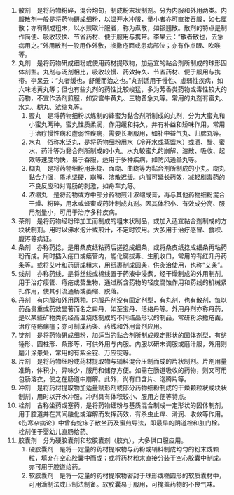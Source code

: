 1. 散剂　是将药物粉碎，混合均匀，制成粉末状制剂。分为内服和外用两类。内服散剂一般是将药物研成细粉，以温开水冲服，量小者亦可直接吞服，如七厘散；亦有制成粗末，以水煎取汁服者，称为煮散，如银翘散。散剂的特点是制作简便、吸收较快、节省药材、便于服用与携带。李杲云：“散者散也，去急病用之。”外用散剂一般用作外敷，掺撒疮面或患病部位；亦有作点眼、吹喉等。
2. 丸剂　是将药物研成细粉或使用药材提取物，加适宜的黏合剂所制成的球形固体剂型。丸剂与汤剂相比，吸收较慢、药效持久、节省药材、便于服用与携带。李杲云：“丸者缓也，舒缓而治之也。”丸剂适用于慢性、虚弱性疾病，如六味地黄丸等；但也有些丸剂的药性比较峻猛，多为芳香类药物或毒性较大的药物，不宜作汤剂煎服，如安宫牛黄丸、三物备急丸等。常用的丸剂有蜜丸、水丸、糊丸、浓缩丸等。
	1. 蜜丸　是将药物细粉以炼制的蜂蜜为黏合剂所制成的丸剂，分为大蜜丸和小蜜丸两种。蜜丸性质柔润，作用缓和持久，并有补益和矫味作用，常用于治疗慢性病和虚弱性疾病，需要长期服用，如补中益气丸、归脾丸等。
	2. 水丸　俗称水泛丸，是将药物细粉用水（冷开水或蒸馏水）或酒、醋、蜜水、药汁等为黏合剂所制成的小丸。水丸较蜜丸的崩解、溶散、吸收、起效等速度均快，易于吞服，适用于多种疾病，如防风通圣丸等。
	3. 糊丸　是将药物细粉用米糊、面糊、曲糊等为黏合剂所制成的小丸。糊丸黏合力强，质地坚硬，崩解、溶散迟缓。内服可延长药效，减轻剧毒药的不良反应和对胃肠的刺激，如舟车丸等。
	4. 浓缩丸　是将药物或方中部分药物煎汁浓缩成膏，再与其他药物细粉混合干燥、粉碎，用水或蜂蜜或药汁制成丸剂。因其体积小、有效成分高、服用剂量小，可用于治疗多种疾病。
3. 茶剂　是将药物经粉碎加工而制成的粗末状制品，或加入适宜黏合剂制成的方块状制剂。用时以沸水泡汁或煎汁，不定时饮用。大多用于治疗感冒、食积、腹泻等病证。
4. 条剂　亦称药捻，是用桑皮纸粘药后搓捻成细条，或将桑皮纸捻成细条再粘药粉而成。用时插入疮口或瘘管内，能化腐拔毒、生肌收口，常用的有红升丹药条等。或将艾叶和药研成粗末，用纸裹制成圆条，供灸治使用，也称“艾条”。
5. 线剂　亦称药线，是将丝线或棉线置于药液中浸煮，经干燥制成的外用制剂。用于治疗瘘管、痔疮或赘生物，通过所含药物的轻度腐蚀作用和药线的机械紧扎作用，使其引流通畅或萎缩、脱落。
6. 丹剂　有内服和外用两种。内服丹剂没有固定剂型，有丸剂，也有散剂，每以药品贵重或药效显著而名之曰丹，如至宝丹、活络丹等。外用丹剂亦称丹药，是以某些矿物类药经高温烧炼制成的不同结晶形状的制品，常研粉涂撒疮面，治疗疮疡痈疽；亦可制成药条、药线和外用膏剂应用。
7. 锭剂　是将药物研成细粉，加适当的黏合剂所制成规定形状的固体剂型，有纺锤形、圆柱形、条形等，可供外用与内服。内服以研末调服或磨汁服，外用则磨汁涂患处，常用的有紫金锭、万应锭等。
8. 片剂　是将药物细粉或药材提取物与辅料混合压制而成的片状制剂。片剂用量准确，体积小，异味少，服用和储存方便。如需在肠道吸收的药物，则又可用包肠溶衣，使之在肠道中崩解。此外，尚有口含片、泡腾片等。
9. 冲剂　是将药材提取物加适量赋形剂或部分药物细粉制成的干燥颗粒状或块状制剂，用时以开水冲服。冲剂具有体积较小、服用方便等特点。
10. 栓剂　古称坐药或塞药，是将药物细粉与基质混合制成一定形状的固体制剂，用于腔道并在其间融化或溶解而发挥药效，有杀虫止痒、滑润、收敛等作用。《伤寒杂病论》中曾有蛇床子散坐药及蜜煎导法，即最早的阴道栓和肛门栓。栓剂便于婴幼儿直肠给药。
11. 胶囊剂　分为硬胶囊剂和软胶囊剂（胶丸），大多供口服应用。
	1. 硬胶囊剂　是将一定量的药材提取物与药粉或辅料制成均匀的粉末或颗粒，填充在空心胶囊中而成；或将药材粉末直接分装于空心胶囊中制成。亦可用于腔道给药。
	2. 软胶囊剂　是将一定量的药材提取物密封于球形或椭圆形的软质囊材中，可用滴制法或压制法制备。软胶囊易于服用，可掩盖药物的不良气味。